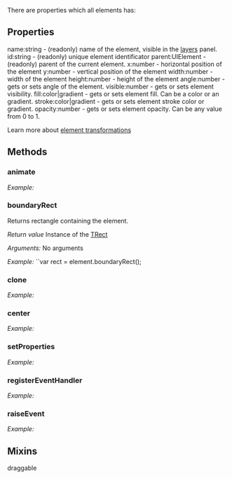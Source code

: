 There are properties which all elements has:

## Properties ##
name:string - (readonly) name of the element, visible in the [layers](../ui/layers.md) panel.
id:string - (readonly) unique element identificator
parent:UIElement - (readonly) parent of the current element.
x:number - horizontal position of the element
y:number - vertical position of the element
width:number - width of the element
height:number - height of the element
angle:number - gets or sets angle of the element.
visible:number - gets or sets element visibility.
fill:color|gradient - gets or sets element fill. Can be a color or an gradient.
stroke:color|gradient - gets or sets element stroke color or gradient.
opacity:number - gets or sets element opacity. Can be any value from 0 to 1.

Learn more about [element transformations](../concepts/transformations.md)

## Methods ##
### animate ###

_Example:_
### boundaryRect ###
Returns rectangle containing the element.

_Return value_
Instance of the [TRect](trect.md)

_Arguments:_
No arguments

_Example:_
``var rect = element.boundaryRect();

### clone ###

_Example:_

### center ###

_Example:_

### setProperties ###

_Example:_

### registerEventHandler ###

_Example:_

### raiseEvent ###

_Example:_

## Mixins ##
draggable

